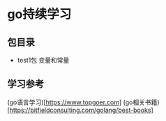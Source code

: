 # go持续学习

## 包目录
- test1包 变量和常量

## 学习参考
(go语言学习)[https://www.topgoer.com]
(go相关书籍)[https://bitfieldconsulting.com/golang/best-books]